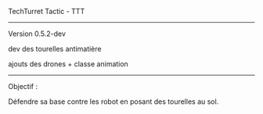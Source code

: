 TechTurret Tactic - TTT

---------------

Version 0.5.2-dev

dev des tourelles antimatière

ajouts des drones + classe animation

----------------


Objectif : 

Défendre sa base contre les robot en posant des tourelles au sol.
